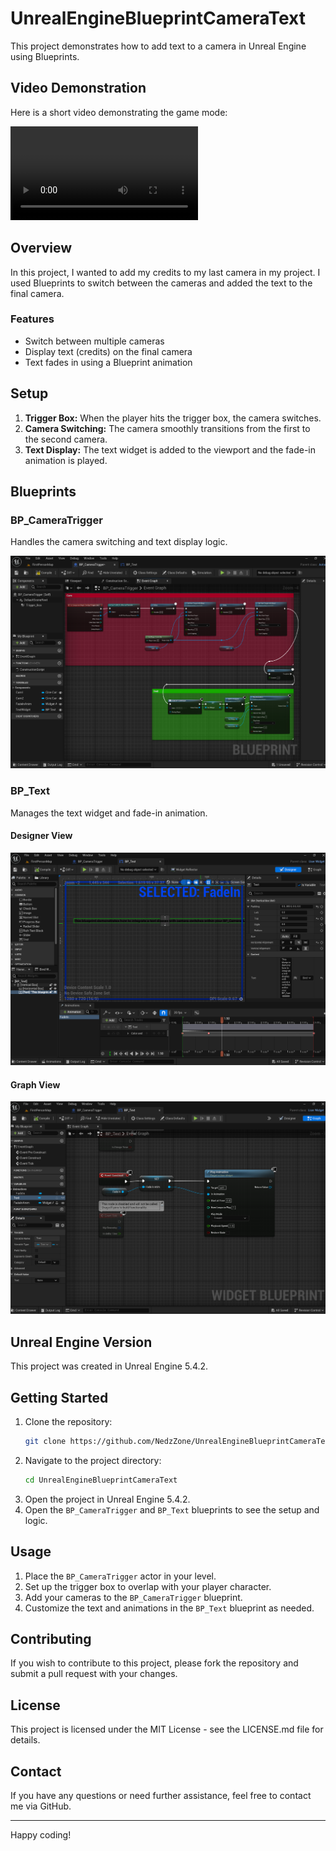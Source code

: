 # UnrealEngineBlueprintCameraText

This project demonstrates how to add text to a camera in Unreal Engine using Blueprints.

## Video Demonstration

Here is a short video demonstrating the game mode:

![BP_CamTextIntegration_GameMode.mp4](BP_CamTextIntegration_GameMode.mp4)

## Overview

In this project, I wanted to add my credits to my last camera in my project. I used Blueprints to switch between the cameras and added the text to the final camera.

### Features
- Switch between multiple cameras
- Display text (credits) on the final camera
- Text fades in using a Blueprint animation

## Setup

1. **Trigger Box:** When the player hits the trigger box, the camera switches.
2. **Camera Switching:** The camera smoothly transitions from the first to the second camera.
3. **Text Display:** The text widget is added to the viewport and the fade-in animation is played.

## Blueprints

### BP_CameraTrigger
Handles the camera switching and text display logic.

![BP_CameraTrigger](BP_CameraTrigger.png)

### BP_Text
Manages the text widget and fade-in animation.

#### Designer View
![BP_Widget_Designer](BP_Widget_Designer.png)

#### Graph View
![BP_Widget_Graph](BP_Widget_Graph.png)

## Unreal Engine Version

This project was created in Unreal Engine 5.4.2.

## Getting Started

1. Clone the repository:
   ```sh
   git clone https://github.com/NedzZone/UnrealEngineBlueprintCameraText.git
   ```
2. Navigate to the project directory:
   ```sh
   cd UnrealEngineBlueprintCameraText
   ```
3. Open the project in Unreal Engine 5.4.2.
4. Open the `BP_CameraTrigger` and `BP_Text` blueprints to see the setup and logic.

## Usage

1. Place the `BP_CameraTrigger` actor in your level.
2. Set up the trigger box to overlap with your player character.
3. Add your cameras to the `BP_CameraTrigger` blueprint.
4. Customize the text and animations in the `BP_Text` blueprint as needed.

## Contributing

If you wish to contribute to this project, please fork the repository and submit a pull request with your changes.

## License

This project is licensed under the MIT License - see the LICENSE.md file for details.

## Contact

If you have any questions or need further assistance, feel free to contact me via GitHub.

---

Happy coding!